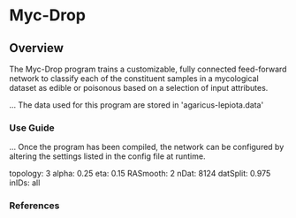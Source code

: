 # Myc-Drop

## Overview

The Myc-Drop program trains a customizable, fully connected feed-forward network to classify each of the constituent samples in a mycological dataset as edible or poisonous based on a selection of input attributes.


... The data used for this program are stored in 'agaricus-lepiota.data'

### Use Guide

... Once the program has been compiled, the network can be configured by altering the settings listed in the config file at runtime. 

topology: 	3
alpha: 		0.25
eta: 		0.15
RASmooth: 	2
nDat: 		8124
datSplit: 	0.975
inIDs: 		all

### References


